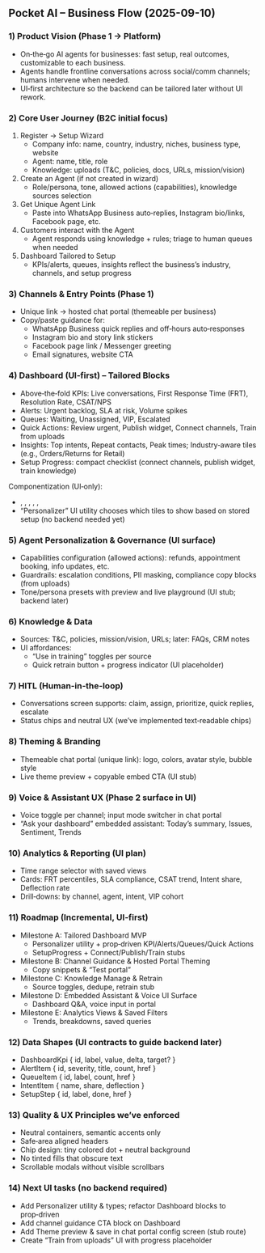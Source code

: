 ## Pocket AI – Business Flow (2025-09-10)

### 1) Product Vision (Phase 1 → Platform)
- On‑the‑go AI agents for businesses: fast setup, real outcomes, customizable to each business.
- Agents handle frontline conversations across social/comm channels; humans intervene when needed.
- UI‑first architecture so the backend can be tailored later without UI rework.

### 2) Core User Journey (B2C initial focus)
1. Register → Setup Wizard
   - Company info: name, country, industry, niches, business type, website
   - Agent: name, title, role
   - Knowledge: uploads (T&C, policies, docs, URLs, mission/vision)
2. Create an Agent (if not created in wizard)
   - Role/persona, tone, allowed actions (capabilities), knowledge sources selection
3. Get Unique Agent Link
   - Paste into WhatsApp Business auto‑replies, Instagram bio/links, Facebook page, etc.
4. Customers interact with the Agent
   - Agent responds using knowledge + rules; triage to human queues when needed
5. Dashboard Tailored to Setup
   - KPIs/alerts, queues, insights reflect the business’s industry, channels, and setup progress

### 3) Channels & Entry Points (Phase 1)
- Unique link → hosted chat portal (themeable per business)
- Copy/paste guidance for:
  - WhatsApp Business quick replies and off‑hours auto‑responses
  - Instagram bio and story link stickers
  - Facebook page link / Messenger greeting
  - Email signatures, website CTA

### 4) Dashboard (UI‑first) – Tailored Blocks
- Above‑the‑fold KPIs: Live conversations, First Response Time (FRT), Resolution Rate, CSAT/NPS
- Alerts: Urgent backlog, SLA at risk, Volume spikes
- Queues: Waiting, Unassigned, VIP, Escalated
- Quick Actions: Review urgent, Publish widget, Connect channels, Train from uploads
- Insights: Top intents, Repeat contacts, Peak times; Industry‑aware tiles (e.g., Orders/Returns for Retail)
- Setup Progress: compact checklist (connect channels, publish widget, train knowledge)

Componentization (UI‑only):
- <KpiTile />, <AlertCard />, <QueueStrip />, <QuickAction />, <InsightsSection />, <SetupProgress />
- “Personalizer” UI utility chooses which tiles to show based on stored setup (no backend needed yet)

### 5) Agent Personalization & Governance (UI surface)
- Capabilities configuration (allowed actions): refunds, appointment booking, info updates, etc.
- Guardrails: escalation conditions, PII masking, compliance copy blocks (from uploads)
- Tone/persona presets with preview and live playground (UI stub; backend later)

### 6) Knowledge & Data
- Sources: T&C, policies, mission/vision, URLs; later: FAQs, CRM notes
- UI affordances:
  - “Use in training” toggles per source
  - Quick retrain button + progress indicator (UI placeholder)

### 7) HITL (Human‑in‑the‑loop)
- Conversations screen supports: claim, assign, prioritize, quick replies, escalate
- Status chips and neutral UX (we’ve implemented text‑readable chips)

### 8) Theming & Branding
- Themeable chat portal (unique link): logo, colors, avatar style, bubble style
- Live theme preview + copyable embed CTA (UI stub)

### 9) Voice & Assistant UX (Phase 2 surface in UI)
- Voice toggle per channel; input mode switcher in chat portal
- “Ask your dashboard” embedded assistant: Today’s summary, Issues, Sentiment, Trends

### 10) Analytics & Reporting (UI plan)
- Time range selector with saved views
- Cards: FRT percentiles, SLA compliance, CSAT trend, Intent share, Deflection rate
- Drill‑downs: by channel, agent, intent, VIP cohort

### 11) Roadmap (Incremental, UI‑first)
- Milestone A: Tailored Dashboard MVP
  - Personalizer utility + prop‑driven KPI/Alerts/Queues/Quick Actions
  - SetupProgress + Connect/Publish/Train stubs
- Milestone B: Channel Guidance & Hosted Portal Theming
  - Copy snippets & “Test portal”
- Milestone C: Knowledge Manage & Retrain
  - Source toggles, dedupe, retrain stub
- Milestone D: Embedded Assistant & Voice UI Surface
  - Dashboard Q&A, voice input in portal
- Milestone E: Analytics Views & Saved Filters
  - Trends, breakdowns, saved queries

### 12) Data Shapes (UI contracts to guide backend later)
- DashboardKpi { id, label, value, delta, target? }
- AlertItem { id, severity, title, count, href }
- QueueItem { id, label, count, href }
- IntentItem { name, share, deflection }
- SetupStep { id, label, done, href }

### 13) Quality & UX Principles we’ve enforced
- Neutral containers, semantic accents only
- Safe‑area aligned headers
- Chip design: tiny colored dot + neutral background
- No tinted fills that obscure text
- Scrollable modals without visible scrollbars

### 14) Next UI tasks (no backend required)
- Add Personalizer utility & types; refactor Dashboard blocks to prop‑driven
- Add channel guidance CTA block on Dashboard
- Add Theme preview & save in chat portal config screen (stub route)
- Create “Train from uploads” UI with progress placeholder


